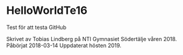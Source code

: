 # HelloWorldTe16
Test för att testa GitHub

Skrivet av Tobias Lindberg på NTI Gymnasiet Södertälje våren 2018.
Påbörjat 2018-03-14
Uppdaterat hösten 2019.